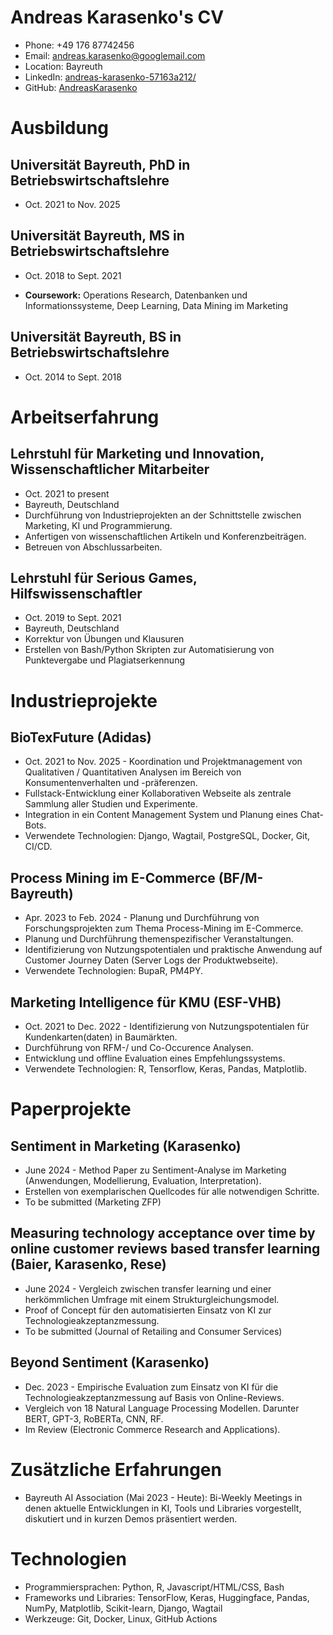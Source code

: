 # Andreas Karasenko's CV

- Phone: +49 176 87742456
- Email: [andreas.karasenko@googlemail.com](mailto:andreas.karasenko@googlemail.com)
- Location: Bayreuth
- LinkedIn: [andreas-karasenko-57163a212/](https://linkedin.com/in/andreas-karasenko-57163a212/)
- GitHub: [AndreasKarasenko](https://github.com/AndreasKarasenko)


# Ausbildung

## Universität Bayreuth, PhD in Betriebswirtschaftslehre

- Oct. 2021 to Nov. 2025 


## Universität Bayreuth, MS in Betriebswirtschaftslehre

- Oct. 2018 to Sept. 2021 

- **Coursework:** Operations Research, Datenbanken und Informationssysteme, Deep Learning, Data Mining im Marketing

## Universität Bayreuth, BS in Betriebswirtschaftslehre

- Oct. 2014 to Sept. 2018 


# Arbeitserfahrung

## Lehrstuhl für Marketing und Innovation, Wissenschaftlicher Mitarbeiter

- Oct. 2021 to present 
- Bayreuth, Deutschland 
- Durchführung von Industrieprojekten an der Schnittstelle zwischen Marketing, KI und Programmierung.
- Anfertigen von wissenschaftlichen Artikeln und Konferenzbeiträgen.
- Betreuen von Abschlussarbeiten.

## Lehrstuhl für Serious Games, Hilfswissenschaftler

- Oct. 2019 to Sept. 2021 
- Bayreuth, Deutschland 
- Korrektur von Übungen und Klausuren
- Erstellen von Bash/Python Skripten zur Automatisierung von Punktevergabe und Plagiatserkennung

# Industrieprojekte

## BioTexFuture (Adidas)

- Oct. 2021 to Nov. 2025 - Koordination und Projektmanagement von Qualitativen / Quantitativen Analysen im Bereich von Konsumentenverhalten und -präferenzen.
- Fullstack-Entwicklung einer Kollaborativen Webseite als zentrale Sammlung aller Studien und Experimente.
- Integration in ein Content Management System  und Planung eines Chat-Bots.
- Verwendete Technologien: Django, Wagtail, PostgreSQL, Docker, Git, CI/CD.

## Process Mining im E-Commerce (BF/M-Bayreuth)

- Apr. 2023 to Feb. 2024 - Planung und Durchführung von Forschungsprojekten zum Thema Process-Mining im E-Commerce.
- Planung und Durchführung themenspezifischer Veranstaltungen.
- Identifizierung von Nutzungspotentialen und praktische Anwendung auf Customer Journey Daten (Server Logs der Produktwebseite).
- Verwendete Technologien: BupaR, PM4PY.

## Marketing Intelligence für KMU (ESF-VHB)

- Oct. 2021 to Dec. 2022 - Identifizierung von Nutzungspotentialen für Kundenkarten(daten) in Baumärkten.
- Durchführung von RFM-/ und Co-Occurence Analysen.
- Entwicklung und offline Evaluation eines Empfehlungssystems.
- Verwendete Technologien: R, Tensorflow, Keras, Pandas, Matplotlib.

# Paperprojekte

## Sentiment in Marketing (Karasenko)

- June 2024 - Method Paper zu Sentiment-Analyse im Marketing (Anwendungen, Modellierung, Evaluation, Interpretation).
- Erstellen von exemplarischen Quellcodes für alle notwendigen Schritte.
- To be submitted (Marketing ZFP)

## Measuring technology acceptance over time by online customer reviews based transfer learning (Baier, Karasenko, Rese)

- June 2024 - Vergleich zwischen transfer learning und einer herkömmlichen Umfrage mit einem Strukturgleichungsmodel.
- Proof of Concept für den automatisierten Einsatz von KI zur Technologieakzeptanzmessung.
- To be submitted (Journal of Retailing and Consumer Services)

## Beyond Sentiment (Karasenko)

- Dec. 2023 - Empirische Evaluation zum Einsatz von KI für die Technologieakzeptanzmessung auf Basis von Online-Reviews.
- Vergleich von 18 Natural Language Processing Modellen. Darunter BERT, GPT-3, RoBERTa, CNN, RF.
- Im Review (Electronic Commerce Research and Applications).

# Zusätzliche Erfahrungen

- Bayreuth AI Association (Mai 2023 - Heute): Bi-Weekly Meetings in denen aktuelle Entwicklungen in KI, Tools und Libraries vorgestellt, diskutiert und in kurzen Demos präsentiert werden.
# Technologien

- Programmiersprachen: Python, R, Javascript/HTML/CSS, Bash
- Frameworks und Libraries: TensorFlow, Keras, Huggingface, Pandas, NumPy, Matplotlib, Scikit-learn, Django, Wagtail
- Werkzeuge: Git, Docker, Linux, GitHub Actions
